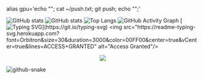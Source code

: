 alias gpu='echo ""; cat ~/push.txt; git push; echo "";'


![GitHub stats](https://github-readme-stats.vercel.app/api?username=codejoaker13&show_icons=true&theme=radical)
![GitHub stats](https://github-readme-stats.vercel.app/api?username=codejoaker13&show_icons=true&theme=radical)
![Top Langs](https://github-readme-stats.vercel.app/api/top-langs/?username=codejoaker13&layout=compact&theme=radical)
![GitHub Activity Graph](https://github-readme-activity-graph.vercel.app/graph?username=codejoaker13&theme=redical)
[![Typing SVG](https://readme-typing-svg.demolab.com?font=Fira+Code&duration=2000&pause=1000&color=F70000&center=true&vCenter=true&width=435&lines=%24+Initializing+System...;Access+Granted+%E2%9C%94;Welcome+to+the+Matrix...)](https://git.io/typing-svg)
<img src="https://readme-typing-svg.herokuapp.com?font=Orbitron&size=30&duration=3000&color=00FF00&center=true&vCenter=true&lines=ACCESS+GRANTED" alt="Access Granted"/>

<p align="center">
  <img src="https://readme-typing-svg.demolab.com?font=Hack&size=18&pause=1000&color=FF0000&center=true&vCenter=true&width=600&height=40&lines=--+HexSec+--" />
</p>
<picture>
  <source media="(prefers-color-scheme: dark)" srcset="github-snake-dark.svg" />
  <source media="(prefers-color-scheme: light)" srcset="github-snake.svg" />
  <img alt="github-snake" src="github-snake.svg" />
</picture>

